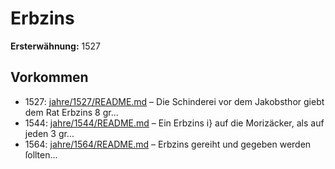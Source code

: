 # Erbzins

**Ersterwähnung:** 1527

## Vorkommen
- 1527: [jahre/1527/README.md](../jahre/1527/README.md) – Die Schinderei vor dem Jakobsthor giebt dem Rat
Erbzins 8 gr...
- 1544: [jahre/1544/README.md](../jahre/1544/README.md) – Ein Erbzins i} auf die Morizäcker, als auf jeden
3 gr...
- 1564: [jahre/1564/README.md](../jahre/1564/README.md) – Erbzins gereiht und gegeben
werden ſollten...
